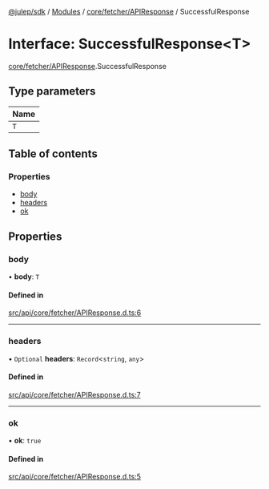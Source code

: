 [@julep/sdk](../README.md) / [Modules](../modules.md) / [core/fetcher/APIResponse](../modules/core_fetcher_APIResponse.md) / SuccessfulResponse

# Interface: SuccessfulResponse\<T\>

[core/fetcher/APIResponse](../modules/core_fetcher_APIResponse.md).SuccessfulResponse

## Type parameters

| Name |
| :------ |
| `T` |

## Table of contents

### Properties

- [body](core_fetcher_APIResponse.SuccessfulResponse.md#body)
- [headers](core_fetcher_APIResponse.SuccessfulResponse.md#headers)
- [ok](core_fetcher_APIResponse.SuccessfulResponse.md#ok)

## Properties

### body

• **body**: `T`

#### Defined in

[src/api/core/fetcher/APIResponse.d.ts:6](https://github.com/julep-ai/samantha-monorepo/blob/9aefd53/sdks/js/src/api/core/fetcher/APIResponse.d.ts#L6)

___

### headers

• `Optional` **headers**: `Record`\<`string`, `any`\>

#### Defined in

[src/api/core/fetcher/APIResponse.d.ts:7](https://github.com/julep-ai/samantha-monorepo/blob/9aefd53/sdks/js/src/api/core/fetcher/APIResponse.d.ts#L7)

___

### ok

• **ok**: ``true``

#### Defined in

[src/api/core/fetcher/APIResponse.d.ts:5](https://github.com/julep-ai/samantha-monorepo/blob/9aefd53/sdks/js/src/api/core/fetcher/APIResponse.d.ts#L5)
